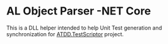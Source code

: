 # AL Object Parser -NET Core

This is a DLL helper intended to help Unit Test generation and synchronization for [ATDD.TestScriptor](https://github.com/fluxxus-nl/ATDD.TestScriptor) project.